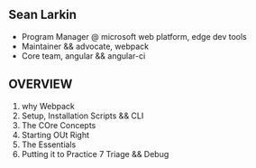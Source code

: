 ## Sean Larkin
- Program Manager @ microsoft web platform, edge dev tools
- Maintainer && advocate, webpack
- Core team, angular && angular-ci


## OVERVIEW
1. why Webpack
2. Setup, Installation Scripts && CLI
3. The COre Concepts
4. Starting OUt Right
5. The Essentials
6. Putting it to Practice
7 Triage && Debug
